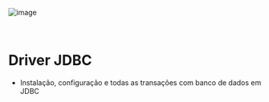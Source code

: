 ![image](https://user-images.githubusercontent.com/83096774/196300456-922785f4-fc95-4802-8876-892639aca8e9.png)

</br>
<h1>Driver JDBC</h1>

<ul>
  <li>Instalação, configuração e todas as transações com banco de dados em JDBC</li> 
</ul>
</br>
